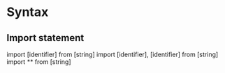 Syntax
======

Import statement
----------------

import [identifier] from [string]
import [identifier], [identifier] from [string]
import ** from [string]
